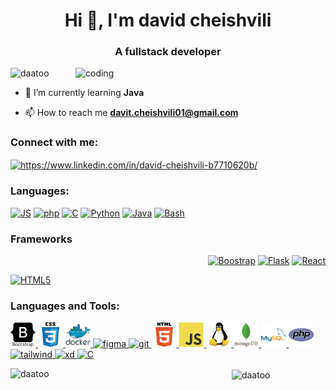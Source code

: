 <h1 align="center">Hi 👋, I'm david cheishvili</h1>
<h3 align="center">A fullstack developer</h3>
<img align="right" alt="coding" width="400" src="https://globaleducation.s3.ap-south-1.amazonaws.com/globaledu/gif/front-end-development.gif">
<p align="left"> <img src="https://komarev.com/ghpvc/?username=daatoo&label=Profile%20views&color=0e75b6&style=flat" alt="daatoo" /> </p>

- 🌱 I’m currently learning **Java**

- 📫 How to reach me **davit.cheishvili01@gmail.com**

<h3 align="left">Connect with me:</h3>
<p align="left">
<a href="https://www.linkedin.com/in/davit-cheishvili/" target="blank"><img align="center" src="https://raw.githubusercontent.com/rahuldkjain/github-profile-readme-generator/master/src/images/icons/Social/linked-in-alt.svg" alt="https://www.linkedin.com/in/david-cheishvili-b7710620b/" height="30" width="40" /></a>
</p>

<h3 align="left">Languages:</h3>
<p align="left">
  <a href="" target="_blank" rel="noreferrer"><img src="https://github.com/yurijserrano/Github-Profile-Readme-Logos/blob/master/programming%20languages/javascript.svg" alt="JS" width="50" height="50"></a>
  <a href="" target="_blank" rel="noreferrer"><img src="https://github.com/yurijserrano/Github-Profile-Readme-Logos/blob/master/programming%20languages/php.png" alt="php" width="50" height="50"></a>
  <a href="" target="_blank" rel="noreferrer"><img src="https://github.com/yurijserrano/Github-Profile-Readme-Logos/blob/master/programming%20languages/c.svg" alt="C" width="50" height="50"></a>
  <a href="" target="_blank" rel="noreferrer"><img src="https://github.com/yurijserrano/Github-Profile-Readme-Logos/blob/master/programming%20languages/python.svg" alt="Python" width="50" height="50"></a>
  <a href="" target="_blank" rel="noreferrer"><img src="https://github.com/yurijserrano/Github-Profile-Readme-Logos/blob/master/programming%20languages/java.svg" alt="Java" width="50" height="50"></a>
  <a href="" target="_blank" rel="noreferrer"><img src="https://github.com/yurijserrano/Github-Profile-Readme-Logos/blob/master/programming%20languages/bash.svg" alt="Bash" width="50" height="50"></a>
</p>

<h3 align="left">Frameworks</h3>
<p align="right">
  <a href="" target="_blank" rel="noreferrer"><img src="https://github.com/yurijserrano/Github-Profile-Readme-Logos/blob/master/frameworks/boostrap.svg" alt="Boostrap" width="50" height="50"></a>
  <a href="" target="_blank" rel="noreferrer"><img src="https://github.com/yurijserrano/Github-Profile-Readme-Logos/blob/master/frameworks/flask.svg" alt="Flask" width="50" height="50"></a>
  <a href="" target="_blank" rel="noreferrer"><img src="https://github.com/yurijserrano/Github-Profile-Readme-Logos/blob/master/frameworks/react.svg" alt="React" width="50" height="50"></a>
</p>

  <a href="" target="_blank" rel="noreferrer"><img src="https://github.com/yurijserrano/Github-Profile-Readme-Logos/blob/master/others/html.svg" alt="HTML5" width="50" height="50"></a>

<h3 align="left">Languages and Tools:</h3>
<p align="left"> <a href="https://getbootstrap.com" target="_blank" rel="noreferrer"> <img src="https://raw.githubusercontent.com/devicons/devicon/master/icons/bootstrap/bootstrap-plain-wordmark.svg" alt="bootstrap" width="40" height="40"/> </a> <a href="https://www.w3schools.com/css/" target="_blank" rel="noreferrer"> <img src="https://raw.githubusercontent.com/devicons/devicon/master/icons/css3/css3-original-wordmark.svg" alt="css3" width="40" height="40"/> </a> <a href="https://www.docker.com/" target="_blank" rel="noreferrer"> <img src="https://raw.githubusercontent.com/devicons/devicon/master/icons/docker/docker-original-wordmark.svg" alt="docker" width="40" height="40"/> </a> <a href="https://www.figma.com/" target="_blank" rel="noreferrer"> <img src="https://www.vectorlogo.zone/logos/figma/figma-icon.svg" alt="figma" width="40" height="40"/> </a> <a href="https://git-scm.com/" target="_blank" rel="noreferrer"> <img src="https://www.vectorlogo.zone/logos/git-scm/git-scm-icon.svg" alt="git" width="40" height="40"/> </a> <a href="https://www.w3.org/html/" target="_blank" rel="noreferrer"> <img src="https://raw.githubusercontent.com/devicons/devicon/master/icons/html5/html5-original-wordmark.svg" alt="html5" width="40" height="40"/> </a> <a href="https://developer.mozilla.org/en-US/docs/Web/JavaScript" target="_blank" rel="noreferrer"> <img src="https://raw.githubusercontent.com/devicons/devicon/master/icons/javascript/javascript-original.svg" alt="javascript" width="40" height="40"/> </a> <a href="https://www.linux.org/" target="_blank" rel="noreferrer"> <img src="https://raw.githubusercontent.com/devicons/devicon/master/icons/linux/linux-original.svg" alt="linux" width="40" height="40"/> </a> <a href="https://www.mongodb.com/" target="_blank" rel="noreferrer"> <img src="https://raw.githubusercontent.com/devicons/devicon/master/icons/mongodb/mongodb-original-wordmark.svg" alt="mongodb" width="40" height="40"/> </a> <a href="https://www.mysql.com/" target="_blank" rel="noreferrer"> <img src="https://raw.githubusercontent.com/devicons/devicon/master/icons/mysql/mysql-original-wordmark.svg" alt="mysql" width="40" height="40"/> </a> <a href="https://www.php.net" target="_blank" rel="noreferrer"> <img src="https://raw.githubusercontent.com/devicons/devicon/master/icons/php/php-original.svg" alt="php" width="40" height="40"/> </a> <a href="https://tailwindcss.com/" target="_blank" rel="noreferrer"> <img src="https://www.vectorlogo.zone/logos/tailwindcss/tailwindcss-icon.svg" alt="tailwind" width="40" height="40"/> </a> <a href="https://www.adobe.com/products/xd.html" target="_blank" rel="noreferrer"> <img src="https://cdn.worldvectorlogo.com/logos/adobe-xd.svg" alt="xd" width="40" height="40"/> <img src="https://github.com/yurijserrano/Github-Profile-Readme-Logos/blob/master/programming%20languages/c.svg" alt="C" width="40" height="40"> </a> </p>

<p><img align="left" width="350" src="https://github-readme-stats.vercel.app/api/top-langs?username=daatoo&show_icons=true&locale=en&theme=radical&layout=compact" alt="daatoo" /></p>

<p>&nbsp;<img background-Color="#002348
" align="center" width="420" src="https://github-readme-stats.vercel.app/api?username=daatoo&show_icons=true&locale=en&theme=radical" alt="daatoo" /></p>

